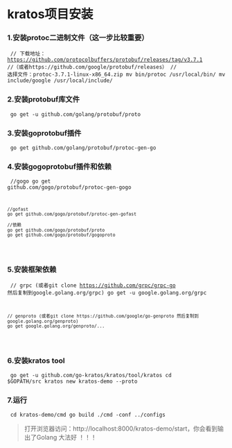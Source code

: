 # kratos项目安装

### 1.安装protoc二进制文件（这一步比较重要）
<code><pre>
	// 下载地址：https://github.com/protocolbuffers/protobuf/releases/tag/v3.7.1
	//（或者https://github.com/google/protobuf/releases）
	// 选择文件：protoc-3.7.1-linux-x86_64.zip
	mv bin/protoc /usr/local/bin/
	mv include/google /usr/local/include/
</pre></code>


### 2.安装protobuf库文件
<code><pre>
	go get -u github.com/golang/protobuf/proto
</pre></code>


### 3.安装goprotobuf插件
<code><pre>
	go get github.com/golang/protobuf/protoc-gen-go
</pre></code>


### 4.安装gogoprotobuf插件和依赖
<code><pre>
	//gogo
	go get github.com/gogo/protobuf/protoc-gen-gogo

	//gofast
	go get github.com/gogo/protobuf/protoc-gen-gofast

	//依赖
	go get github.com/gogo/protobuf/proto
	go get github.com/gogo/protobuf/gogoproto
</pre></code>


### 5.安装框架依赖
<code><pre>
	// grpc (或者git clone https://github.com/grpc/grpc-go 然后复制到google.golang.org/grpc)
	go get -u google.golang.org/grpc

	// genproto (或者git clone https://github.com/google/go-genproto 然后复制到google.golang.org/genproto)
	go get google.golang.org/genproto/...
</pre></code>


### 6.安装kratos tool
<code><pre>
	go get -u github.com/go-kratos/kratos/tool/kratos
	cd $GOPATH/src
	kratos new kratos-demo --proto
</pre></code>


### 7.运行
<code><pre>
	cd kratos-demo/cmd
	go build
	./cmd -conf ../configs
</pre></code>


> 打开浏览器访问：http://localhost:8000/kratos-demo/start，你会看到输出了Golang 大法好 ！！！

